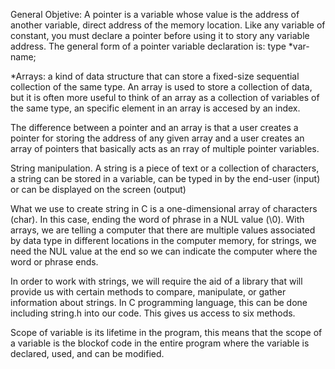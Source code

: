 General Objetive:
A pointer is a variable whose value is the address of another variable, direct address of the memory location. Like any variable of constant, you must declare a pointer before using it to story any variable address. The general form of a pointer variable declaration is: type *var-name;
 
*Arrays: a kind of data structure that can store a fixed-size sequential collection of the same type. An array is used to store a collection of data, but it is often more useful to think of an array as a collection of variables of the same type, an specific element in an array is accesed by an index.

The difference between a pointer and an array is that a user creates a pointer for storing the address of any given array and a user creates an array of pointers that basically acts as an rray of multiple pointer variables.

String manipulation. A string is a piece of text or a collection of characters, a string can be stored in a variable, can be typed in by the end-user (input) or can be displayed on the screen (output)

What we use to create string in C is a one-dimensional array of characters (char). In this case, ending the word of phrase in a NUL value (\0). With arrays, we are telling a computer that there are multiple values associated by data type in different locations in the computer memory, for strings, we need the NUL value at the end so we can indicate the computer where the word or phrase ends. 

In order to work with strings, we will require the aid of a library that will provide us with certain methods to compare, manipulate, or gather information about strings. In C programming language, this can be done including string.h into our code. This gives us access to six methods.

Scope of variable is its lifetime in the program, this means that the scope of a variable is the blockof code in the entire program where the variable is declared, used, and can be modified. 
